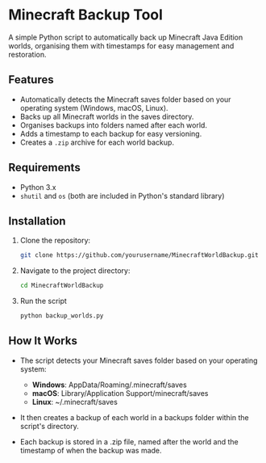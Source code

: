 # Minecraft Backup Tool

A simple Python script to automatically back up Minecraft Java Edition worlds, organising them with timestamps for easy management and restoration.

## Features

- Automatically detects the Minecraft saves folder based on your operating system (Windows, macOS, Linux).
- Backs up all Minecraft worlds in the saves directory.
- Organises backups into folders named after each world.
- Adds a timestamp to each backup for easy versioning.
- Creates a `.zip` archive for each world backup.

## Requirements

- Python 3.x
- `shutil` and `os` (both are included in Python's standard library)

## Installation

1. Clone the repository:

   ```bash
   git clone https://github.com/yourusername/MinecraftWorldBackup.git
2. Navigate to the project directory:

	```bash
	cd MinecraftWorldBackup
3. Run the script

	```bash
    python backup_worlds.py
## How It Works
- The script detects your Minecraft saves folder based on your operating system:
  - **Windows**: AppData/Roaming/.minecraft/saves
  - **macOS**: Library/Application Support/minecraft/saves
  - **Linux**: ~/.minecraft/saves

- It then creates a backup of each world in a backups folder within the script's directory.
- Each backup is stored in a .zip file, named after the world and the timestamp of when the backup was made.
